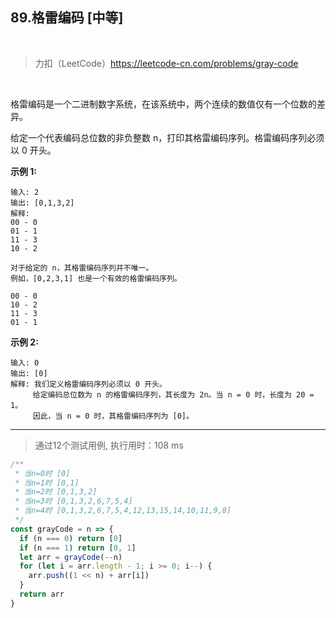 
## 89.格雷编码 [中等]

<br />

> 力扣（LeetCode）https://leetcode-cn.com/problems/gray-code

<br />

格雷编码是一个二进制数字系统，在该系统中，两个连续的数值仅有一个位数的差异。

给定一个代表编码总位数的非负整数 n，打印其格雷编码序列。格雷编码序列必须以 0 开头。

**示例 1:**

```
输入: 2
输出: [0,1,3,2]
解释:
00 - 0
01 - 1
11 - 3
10 - 2

对于给定的 n，其格雷编码序列并不唯一。
例如，[0,2,3,1] 也是一个有效的格雷编码序列。

00 - 0
10 - 2
11 - 3
01 - 1
```

**示例 2:**

```
输入: 0
输出: [0]
解释: 我们定义格雷编码序列必须以 0 开头。
     给定编码总位数为 n 的格雷编码序列，其长度为 2n。当 n = 0 时，长度为 20 = 1。
     因此，当 n = 0 时，其格雷编码序列为 [0]。
```

---

> 通过12个测试用例, 执行用时：108 ms

```js
/**
 * 当n=0时 [0]
 * 当n=1时 [0,1]
 * 当n=2时 [0,1,3,2]
 * 当n=3时 [0,1,3,2,6,7,5,4]
 * 当n=4时 [0,1,3,2,6,7,5,4,12,13,15,14,10,11,9,8]
 */
const grayCode = n => {
  if (n === 0) return [0]
  if (n === 1) return [0, 1]
  let arr = grayCode(--n)
  for (let i = arr.length - 1; i >= 0; i--) {
    arr.push((1 << n) + arr[i])
  }
  return arr
}
```
